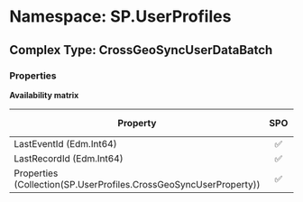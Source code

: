 # Namespace: SP.UserProfiles

## Complex Type: CrossGeoSyncUserDataBatch

### Properties

**Availability matrix**

Property | SPO | SP 2019 | SP 2016 | SP 2013
----------|:---:|:-------:|:-------:|:-------
LastEventId (Edm.Int64) | ✅ | ❌ | ❌ | ❌
LastRecordId (Edm.Int64) | ✅ | ❌ | ❌ | ❌
Properties (Collection(SP.UserProfiles.CrossGeoSyncUserProperty)) | ✅ | ❌ | ❌ | ❌